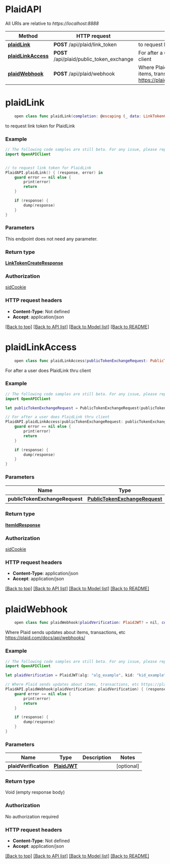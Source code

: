 # PlaidAPI

All URIs are relative to *https://localhost:8888*

Method | HTTP request | Description
------------- | ------------- | -------------
[**plaidLink**](PlaidAPI.md#plaidlink) | **POST** /api/plaid/link_token | to request link token for PlaidLink
[**plaidLinkAccess**](PlaidAPI.md#plaidlinkaccess) | **POST** /api/plaid/public_token_exchange | For after a user does PlaidLink thru client
[**plaidWebhook**](PlaidAPI.md#plaidwebhook) | **POST** /api/plaid/webhook | Where Plaid sends updates about items, transactions, etc https://plaid.com/docs/api/webhooks/


# **plaidLink**
```swift
    open class func plaidLink(completion: @escaping (_ data: LinkTokenCreateResponse?, _ error: Error?) -> Void)
```

to request link token for PlaidLink

### Example 
```swift
// The following code samples are still beta. For any issue, please report via http://github.com/OpenAPITools/openapi-generator/issues/new
import OpenAPIClient


// to request link token for PlaidLink
PlaidAPI.plaidLink() { (response, error) in
    guard error == nil else {
        print(error)
        return
    }

    if (response) {
        dump(response)
    }
}
```

### Parameters
This endpoint does not need any parameter.

### Return type

[**LinkTokenCreateResponse**](LinkTokenCreateResponse.md)

### Authorization

[sidCookie](../README.md#sidCookie)

### HTTP request headers

 - **Content-Type**: Not defined
 - **Accept**: application/json

[[Back to top]](#) [[Back to API list]](../README.md#documentation-for-api-endpoints) [[Back to Model list]](../README.md#documentation-for-models) [[Back to README]](../README.md)

# **plaidLinkAccess**
```swift
    open class func plaidLinkAccess(publicTokenExchangeRequest: PublicTokenExchangeRequest, completion: @escaping (_ data: ItemIdResponse?, _ error: Error?) -> Void)
```

For after a user does PlaidLink thru client

### Example 
```swift
// The following code samples are still beta. For any issue, please report via http://github.com/OpenAPITools/openapi-generator/issues/new
import OpenAPIClient

let publicTokenExchangeRequest = PublicTokenExchangeRequest(publicToken: "publicToken_example", clientId: "clientId_example", secret: "secret_example") // PublicTokenExchangeRequest | 

// For after a user does PlaidLink thru client
PlaidAPI.plaidLinkAccess(publicTokenExchangeRequest: publicTokenExchangeRequest) { (response, error) in
    guard error == nil else {
        print(error)
        return
    }

    if (response) {
        dump(response)
    }
}
```

### Parameters

Name | Type | Description  | Notes
------------- | ------------- | ------------- | -------------
 **publicTokenExchangeRequest** | [**PublicTokenExchangeRequest**](PublicTokenExchangeRequest.md) |  | 

### Return type

[**ItemIdResponse**](ItemIdResponse.md)

### Authorization

[sidCookie](../README.md#sidCookie)

### HTTP request headers

 - **Content-Type**: application/json
 - **Accept**: application/json

[[Back to top]](#) [[Back to API list]](../README.md#documentation-for-api-endpoints) [[Back to Model list]](../README.md#documentation-for-models) [[Back to README]](../README.md)

# **plaidWebhook**
```swift
    open class func plaidWebhook(plaidVerification: PlaidJWT? = nil, completion: @escaping (_ data: Void?, _ error: Error?) -> Void)
```

Where Plaid sends updates about items, transactions, etc https://plaid.com/docs/api/webhooks/

### Example 
```swift
// The following code samples are still beta. For any issue, please report via http://github.com/OpenAPITools/openapi-generator/issues/new
import OpenAPIClient

let plaidVerification = PlaidJWT(alg: "alg_example", kid: "kid_example", typ: "typ_example") // PlaidJWT |  (optional)

// Where Plaid sends updates about items, transactions, etc https://plaid.com/docs/api/webhooks/
PlaidAPI.plaidWebhook(plaidVerification: plaidVerification) { (response, error) in
    guard error == nil else {
        print(error)
        return
    }

    if (response) {
        dump(response)
    }
}
```

### Parameters

Name | Type | Description  | Notes
------------- | ------------- | ------------- | -------------
 **plaidVerification** | [**PlaidJWT**](.md) |  | [optional] 

### Return type

Void (empty response body)

### Authorization

No authorization required

### HTTP request headers

 - **Content-Type**: Not defined
 - **Accept**: application/json

[[Back to top]](#) [[Back to API list]](../README.md#documentation-for-api-endpoints) [[Back to Model list]](../README.md#documentation-for-models) [[Back to README]](../README.md)

